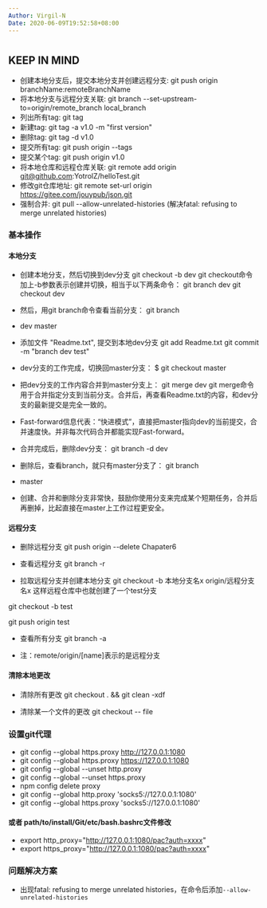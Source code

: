 ```yaml
---
Author: Virgil-N
Date: 2020-06-09T19:52:58+08:00
---
```

#

## KEEP IN MIND

- 创建本地分支后，提交本地分支并创建远程分支: git push origin branchName:remoteBranchName
- 将本地分支与远程分支关联: git branch --set-upstream-to=origin/remote_branch local_branch
- 列出所有tag: git tag
- 新建tag: git tag -a v1.0 -m "first version"
- 删除tag: git tag -d v1.0
- 提交所有tag: git push origin --tags
- 提交某个tag: git push origin v1.0
- 将本地仓库和远程仓库关联: git remote add origin git@github.com:YotrolZ/helloTest.git
- 修改git仓库地址: git remote set-url origin https://gitee.com/jouypub/json.git
- 强制合并: git pull --allow-unrelated-histories (解决fatal: refusing to merge unrelated histories)

### 基本操作

#### 本地分支

- 创建本地分支，然后切换到dev分支
git checkout -b dev
git checkout命令加上-b参数表示创建并切换，相当于以下两条命令：
git branch dev
git checkout dev

- 然后，用git branch命令查看当前分支：
git branch
* dev
  master

- 添加文件 "Readme.txt", 提交到本地dev分支
git add Readme.txt 
git commit -m "branch dev test"

- dev分支的工作完成，切换回master分支：
$ git checkout master

- 把dev分支的工作内容合并到master分支上：
git merge dev
git merge命令用于合并指定分支到当前分支。合并后，再查看Readme.txt的内容，和dev分支的最新提交是完全一致的。

- Fast-forward信息代表：“快进模式”，直接把master指向dev的当前提交，合并速度快。并非每次代码合并都能实现Fast-forward。

- 合并完成后，删除dev分支：
git branch -d dev

- 删除后，查看branch，就只有master分支了：
git branch
* master

- 创建、合并和删除分支非常快，鼓励你使用分支来完成某个短期任务，合并后再删掉，比起直接在master上工作过程更安全。

####  远程分支

- 删除远程分支
git push origin --delete Chapater6 

- 查看远程分支 
git branch -r

- 拉取远程分支并创建本地分支
git checkout -b 本地分支名x origin/远程分支名x
这样远程仓库中也就创建了一个test分支

git checkout -b test

git push origin test

- 查看所有分支
git branch -a

- 注：remote/origin/[name]表示的是远程分支

#### 清除本地更改

- 清除所有更改
git checkout . && git clean -xdf

- 清除某一个文件的更改
git checkout -- file


### 设置git代理

- git config --global https.proxy http://127.0.0.1:1080
- git config --global https.proxy https://127.0.0.1:1080
- git config --global --unset http.proxy
- git config --global --unset https.proxy
- npm config delete proxy
- git config --global http.proxy 'socks5://127.0.0.1:1080'
- git config --global https.proxy 'socks5://127.0.0.1:1080'

#### 或者 path/to/install/Git/etc/bash.bashrc文件修改

- export http_proxy="http://127.0.0.1:1080/pac?auth=xxxx"
- export https_proxy="http://127.0.0.1:1080/pac?auth=xxxx"

### 问题解决方案

- 出现fatal: refusing to merge unrelated histories，在命令后添加`--allow-unrelated-histories`
